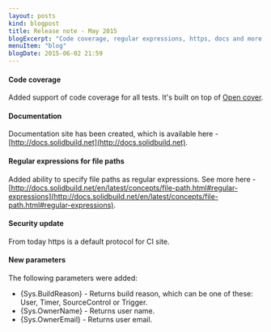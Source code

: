 ```yaml
---
layout: posts
kind: blogpost
title: Release note - May 2015
blogExcerpt: "Code coverage, regular expressions, https, docs and more."
menuItem: "blog"
blogDate: 2015-06-02 21:59
---
```

#### Code coverage
Added support of code coverage for all tests. It's built on top of [Open cover](https://github.com/OpenCover/opencover/).


#### Documentation
Documentation site has been created, which is available here - [http://docs.solidbuild.net](http://docs.solidbuild.net).

#### Regular expressions for file paths
Added ability to specify file paths as regular expressions. See more here - [http://docs.solidbuild.net/en/latest/concepts/file-path.html#regular-expressions](http://docs.solidbuild.net/en/latest/concepts/file-path.html#regular-expressions).

#### Security update
From today https is a default protocol for CI site.

#### New parameters
The following parameters were added:
- {Sys.BuildReason} - Returns build reason, which can be one of these: User, Timer, SourceControl or Trigger.
- {Sys.OwnerName} - Returns user name.
- {Sys.OwnerEmail} - Returns user email.